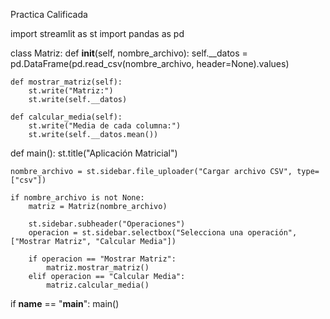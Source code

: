 Practica Calificada

import streamlit as st
import pandas as pd

class Matriz:
    def __init__(self, nombre_archivo):
        self.__datos = pd.DataFrame(pd.read_csv(nombre_archivo, header=None).values)

    def mostrar_matriz(self):
        st.write("Matriz:")
        st.write(self.__datos)

    def calcular_media(self):
        st.write("Media de cada columna:")
        st.write(self.__datos.mean())

def main():
    st.title("Aplicación Matricial")

    nombre_archivo = st.sidebar.file_uploader("Cargar archivo CSV", type=["csv"])

    if nombre_archivo is not None:
        matriz = Matriz(nombre_archivo)

        st.sidebar.subheader("Operaciones")
        operacion = st.sidebar.selectbox("Selecciona una operación", ["Mostrar Matriz", "Calcular Media"])

        if operacion == "Mostrar Matriz":
            matriz.mostrar_matriz()
        elif operacion == "Calcular Media":
            matriz.calcular_media()

if __name__ == "__main__":
    main()

